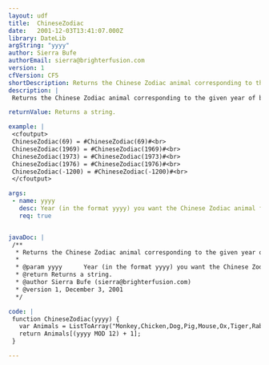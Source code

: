 ```yaml
---
layout: udf
title:  ChineseZodiac
date:   2001-12-03T13:41:07.000Z
library: DateLib
argString: "yyyy"
author: Sierra Bufe
authorEmail: sierra@brighterfusion.com
version: 1
cfVersion: CF5
shortDescription: Returns the Chinese Zodiac animal corresponding to the given year of birth.
description: |
 Returns the Chinese Zodiac animal corresponding to the given year of birth.  Takes any year, positive or negative.  All years will be taken at face value, for example 73 will be the year 73 A.D., not 1973.

returnValue: Returns a string.

example: |
 <cfoutput>
 ChineseZodiac(69) = #ChineseZodiac(69)#<br>
 ChineseZodiac(1969) = #ChineseZodiac(1969)#<br>
 ChineseZodiac(1973) = #ChineseZodiac(1973)#<br>
 ChineseZodiac(1976) = #ChineseZodiac(1976)#<br>
 ChineseZodiac(-1200) = #ChineseZodiac(-1200)#<br>
 </cfoutput>

args:
 - name: yyyy
   desc: Year (in the format yyyy) you want the Chinese Zodiac animal for.
   req: true


javaDoc: |
 /**
  * Returns the Chinese Zodiac animal corresponding to the given year of birth.
  * 
  * @param yyyy      Year (in the format yyyy) you want the Chinese Zodiac animal for. 
  * @return Returns a string. 
  * @author Sierra Bufe (sierra@brighterfusion.com) 
  * @version 1, December 3, 2001 
  */

code: |
 function ChineseZodiac(yyyy) {
   var Animals = ListToArray("Monkey,Chicken,Dog,Pig,Mouse,Ox,Tiger,Rabbit,Dragon,Snake,Horse,Sheep");
   return Animals[(yyyy MOD 12) + 1];    
 }

---
```


